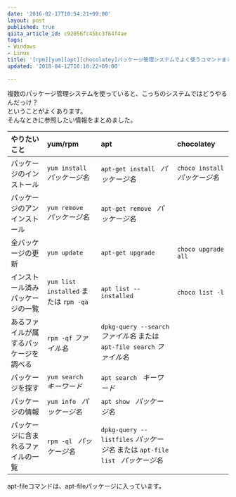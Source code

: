 ```yaml
---
date: '2016-02-17T10:54:21+09:00'
layout: post
published: true
qiita_article_id: c92056fc45bc3f64f4ae
tags:
- Windows
- Linux
title: '[rpm][yum][apt][chocolatey]パッケージ管理システムでよく使うコマンドまとめ'
updated: '2018-04-12T10:10:22+09:00'

---
```

複数のパッケージ管理システムを使っていると、こっちのシステムではどうやるんだっけ？  
ということがよくあります。  
そんなときに参照したい情報をまとめました。  
  
  
| やりたいこと | yum/rpm | apt | chocolatey |  
|:----------|:----|:----|:-----------|  
| パッケージのインストール | `yum install ` *パッケージ名* | `apt-get install ` *パッケージ名* | `choco install ` *パッケージ名*  
| パッケージのアンインストール | `yum remove ` *パッケージ名* | `apt-get remove ` *パッケージ名* | |  
| 全パッケージの更新 | `yum update` | `apt-get upgrade` | `choco upgrade all` |  
| インストール済みパッケージの一覧 | `yum list installed` または `rpm -qa` | `apt list --installed` | `choco list -l` |  
| あるファイルが属するパッケージを調べる | `rpm -qf` *ファイル名* | `dpkg-query --search` *ファイル名* または `apt-file search` *ファイル名*  | |  
| パッケージを探す | `yum search ` *キーワード* | `apt search ` *キーワード* | |  
| パッケージの情報 | `yum info ` *パッケージ名* | `apt show ` *パッケージ名* | |  
| パッケージに含まれるファイルの一覧 | `rpm -ql ` *パッケージ名* | `dpkg-query --listfiles` *パッケージ名* または `apt-file list ` *パッケージ名* | |  
  
  
apt-fileコマンドは、apt-fileパッケージに入っています。  

